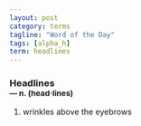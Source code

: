 ```yaml
---
layout: post
category: terms
tagline: "Word of the Day"
tags: [alpha_h]
term: headlines
---
```


<h3>Headlines<br/> <small>&mdash; n. (head<span>&middot;</span>lines)</small></h3>
<p><ol><li>wrinkles above the eyebrows</li>
</ol></p>
